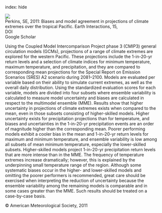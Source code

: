 index: hide

<div class="Citation">
    <div class="Citation-thumb CitationThumb-linked"  data-href="https://doi.org/10.1175/2011ei395.1">
      <img src="https://static.claimspace.cloud/climate-study-static/refs/thumbs/14/Perkins_2011-thumb.png" />
    </div>

  <div class="Citation-body">
    <div class="Citation-text">Perkins, SE, 2011: Biases and model agreement in projections of climate extremes over the tropical Pacific. <span class="Article-journal">Earth Interactions, </span><span class="Article-volume">15, </span></div>
    <div class="Citation-links">
      <div class="CitationLink" data-href="https://doi.org/10.1175/2011ei395.1">
        <div class="CitationLink-icon CitationLink-Doi"></div>
        <div class="CitationLink-text">DOI</div>
      </div>
      <div class="CitationLink" data-href="https://scholar.google.com/scholar?q=10.1175/2011ei395.1">
        <div class="CitationLink-icon CitationLink-Scholar"></div>
        <div class="CitationLink-text">Google Scholar</div>
      </div>
    </div>
  </div>
</div>

Using the Coupled Model Intercomparison Project phase 3 (CMIP3) general circulation models (GCMs), projections of a range of climate extremes are explored for the western Pacific. These projections include the 1-in-20-yr return levels and a selection of climate indices for minimum temperature, maximum temperature, and precipitation, and they are compared to corresponding mean projections for the Special Report on Emission Scenarios (SRES) A2 scenario during 2081–2100. Models are evaluated per variable based on their ability to simulate current extremes, as well as the overall daily distribution. Using the standardized evaluation scores for each variable, models are divided into four subsets where ensemble variability is calculated to measure model uncertainty and biases are calculated in respect to the multimodel ensemble (MME). Results show that higher uncertainty in projections of climate extremes exists when compared to the mean, even in those subsets consisting of higher-skilled models. Higher uncertainty exists for precipitation projections than for temperature, and biases and uncertainties in the 1-in-20-yr precipitation events are an order of magnitude higher than the corresponding mean. Poorer performing models exhibit a cooler bias in the mean and 1-in-20-yr return levels for maximum and minimum temperature, and ensemble variability is low among all subsets of mean minimum temperature, especially the lower-skilled subsets. Higher-skilled models project 1-in-20-yr precipitation return levels that are more intense than in the MME. The frequency of temperature extremes increase dramatically; however, this is explained by the underpinning small temperature range of the region. Although some systematic biases occur in the higher- and lower-skilled models and omitting the poorer performers is recommended, great care should be exercised when interpreting the reduction of uncertainty because the ensemble variability among the remaining models is comparable and in some cases greater than the MME. Such results should be treated on a case-by-case basis.

<div class="Citation-copy">
&copy; American Meteorological Society, 2011
</div>